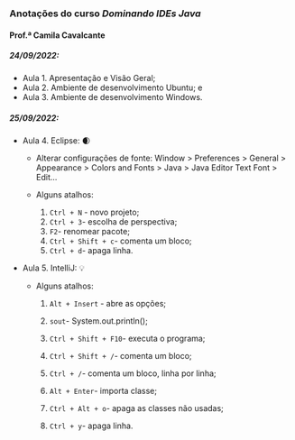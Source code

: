 ### Anotações do curso *Dominando IDEs Java*

#### Prof.ª Camila Cavalcante

##### 24/09/2022:

- Aula 1. Apresentação e Visão Geral;
- Aula 2. Ambiente de desenvolvimento Ubuntu; e
- Aula 3. Ambiente de desenvolvimento Windows.

##### 25/09/2022:

- Aula 4. Eclipse:  :waxing_crescent_moon:

  - Alterar configurações de fonte: Window > Preferences > General > Appearance > Colors  and Fonts > Java > Java Editor Text Font > Edit...
  - Alguns atalhos:   
  
    1. `Ctrl + N` - novo projeto;
    2. `Ctrl + 3`- escolha de perspectiva;
    3. `F2`- renomear pacote;
    4. `Ctrl + Shift + c`- comenta um bloco;
    5. `Ctrl + d`- apaga linha.
    

- Aula 5. IntelliJ: :bulb:

  - Alguns atalhos:   

    1. `Alt + Insert` - abre as opções;

    2. `sout`- System.out.println();
    3. `Ctrl + Shift + F10`- executa o programa;
    4. `Ctrl + Shift + /`- comenta um bloco;
    5. `Ctrl + /`- comenta um bloco, linha por linha;
    6. `Alt + Enter`- importa classe;
    7. `Ctrl + Alt + o`- apaga as classes não usadas;
    8. `Ctrl + y`- apaga linha.